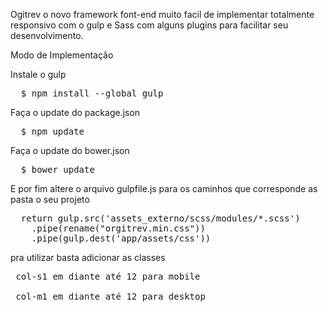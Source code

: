Ogitrev o novo framework font-end muito facil de implementar totalmente responsivo com o gulp e Sass com alguns plugins para facilitar seu desenvolvimento.

Modo de Implementação

Instale o gulp
<pre>
  $ npm install --global gulp
</pre>

Faça o update do package.json
<pre>
  $ npm update 
</pre>

Faça o update do bower.json 
<pre>
  $ bower update 
</pre>

E por fim altere o arquivo gulpfile.js para os caminhos que corresponde as pasta o seu projeto
<pre>
  return gulp.src('assets_externo/scss/modules/*.scss')
    .pipe(rename("orgitrev.min.css"))
    .pipe(gulp.dest('app/assets/css'))
</pre>

pra utilizar basta adicionar as classes
<pre>
 col-s1 em diante até 12 para mobile 
 
 col-m1 em diante até 12 para desktop
</pre>
